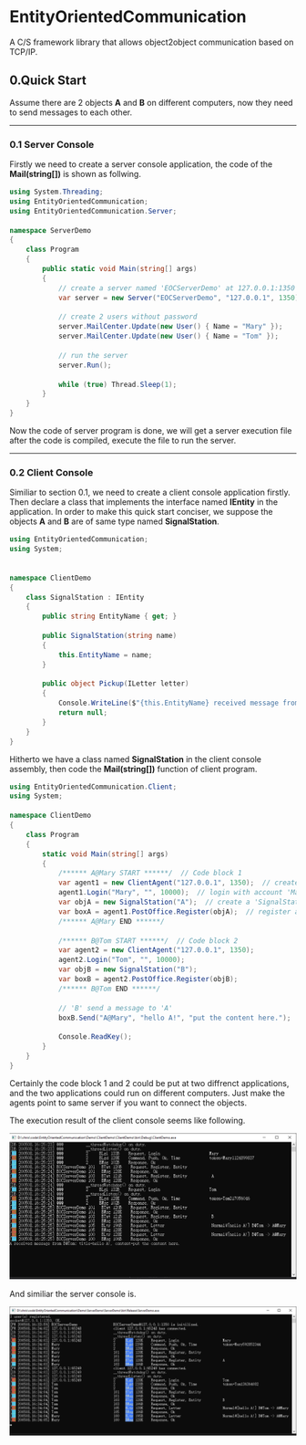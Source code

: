 # EntityOrientedCommunication
A C/S framework library that allows object2object communication based on TCP/IP.

## 0.Quick Start
Assume there are 2 objects **A** and **B** on different computers, now they need to send messages to each other.

- - -

### 0.1 Server Console
Firstly we need to create a server console application, the code of the **Mail(string[])** is shown as follwing.

```c#
using System.Threading;
using EntityOrientedCommunication;
using EntityOrientedCommunication.Server;

namespace ServerDemo
{
    class Program
    {
        public static void Main(string[] args)
        {
        	// create a server named 'EOCServerDemo' at 127.0.0.1:1350
            var server = new Server("EOCServerDemo", "127.0.0.1", 1350);

            // create 2 users without password
            server.MailCenter.Update(new User() { Name = "Mary" });
            server.MailCenter.Update(new User() { Name = "Tom" });

            // run the server
            server.Run();

            while (true) Thread.Sleep(1);
        }
    }
}
```

Now the code of server program is done, we will get a server execution file after the code is compiled, execute the file to run the server.

- - -

### 0.2 Client Console

Similiar to section 0.1, we need to create a client console application firstly. Then declare a class that implements the interface named **IEntity** in the application. In order to make this quick start conciser, we suppose the objects **A** and **B** are of same type named **SignalStation**.

```c#
using EntityOrientedCommunication;
using System;


namespace ClientDemo
{
    class SignalStation : IEntity
    {
        public string EntityName { get; }

        public SignalStation(string name)
        {
            this.EntityName = name;
        }

        public object Pickup(ILetter letter)
        {
            Console.WriteLine($"{this.EntityName} received message from {letter.Sender}: {letter.Title}, {letter.Content}");
            return null;
        }
    }
}
```

Hitherto we have a class named **SignalStation** in the client console assembly, then code the **Mail(string[])** function of client program.

```c#
using EntityOrientedCommunication.Client;
using System;

namespace ClientDemo
{
    class Program
    {
        static void Main(string[] args)
        {
            /****** A@Mary START ******/  // Code block 1
            var agent1 = new ClientAgent("127.0.0.1", 1350);  // create a client agent with specified server IP and port
            agent1.Login("Mary", "", 10000);  // login with account 'Mary' without password
            var objA = new SignalStation("A");  // create a 'SignalStation' instance named 'A'
            var boxA = agent1.PostOffice.Register(objA);  // register a mailbox for 'A' to grant it to communicate with other entities
            /****** A@Mary END ******/

            /****** B@Tom START ******/  // Code block 2
            var agent2 = new ClientAgent("127.0.0.1", 1350);
            agent2.Login("Tom", "", 10000);
            var objB = new SignalStation("B");
            var boxB = agent2.PostOffice.Register(objB);
            /****** B@Tom END ******/

            // 'B' send a message to 'A'
            boxB.Send("A@Mary", "hello A!", "put the content here.");

            Console.ReadKey();
        }
    }
}
```

Certainly the code block 1 and 2 could be put at two diffrenct applications, and the two applications could run on different computers. Just make the agents point to same server if you want to connect the objects.

The execution result of the client console seems like following.

![](https://github.com/chrisking94/EntityOrientedCommunication/raw/master/.img/client_console_snapshot.png "Client console execution result")

And similiar the server console is.

![](https://github.com/chrisking94/EntityOrientedCommunication/raw/master/.img/server_console_snapshot.png "Server console execution result")
